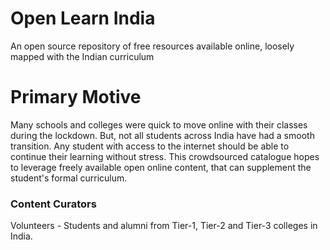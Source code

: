 # Open Learn India
An open source repository of free resources available online, loosely mapped with the Indian curriculum

# Primary Motive
Many schools and colleges were quick to move online with their classes during the lockdown. But, not all students across India have had a smooth transition. Any student with access to the internet should be able to continue their learning without stress. This crowdsourced catalogue hopes to leverage freely available open online content, that can supplement the student's formal curriculum.

### Content Curators
Volunteers - Students and alumni from Tier-1, Tier-2 and Tier-3 colleges in India. 
